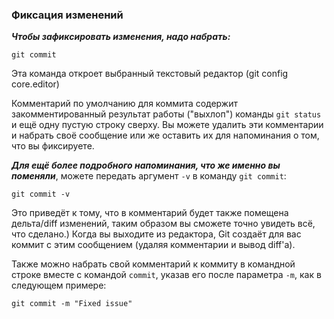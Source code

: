 ### Фиксация изменений

***Чтобы зафиксировать изменения, надо набрать:***
```
git commit
```
Эта команда откроет выбранный текстовый редактор (git config core.editor)

Комментарий по умолчанию для коммита содержит закомментированный результат работы ("выхлоп") команды `git status` и ещё одну пустую строку сверху. Вы можете удалить эти комментарии и набрать своё сообщение или же оставить их для напоминания о том, что вы фиксируете.

***Для ещё более подробного напоминания, что же именно вы поменяли***, можете передать аргумент `-v` в команду `git commit`:
```
git commit -v
```
Это приведёт к тому, что в комментарий будет также помещена дельта/diff изменений, таким образом вы сможете точно увидеть всё, что сделано.) Когда вы выходите из редактора, Git создаёт для вас коммит с этим сообщением (удаляя комментарии и вывод diff'а).

Также можно набрать свой комментарий к коммиту в командной строке вместе с командой `commit`, указав его после параметра `-m`, как в следующем примере:
```
git commit -m "Fixed issue"
```
